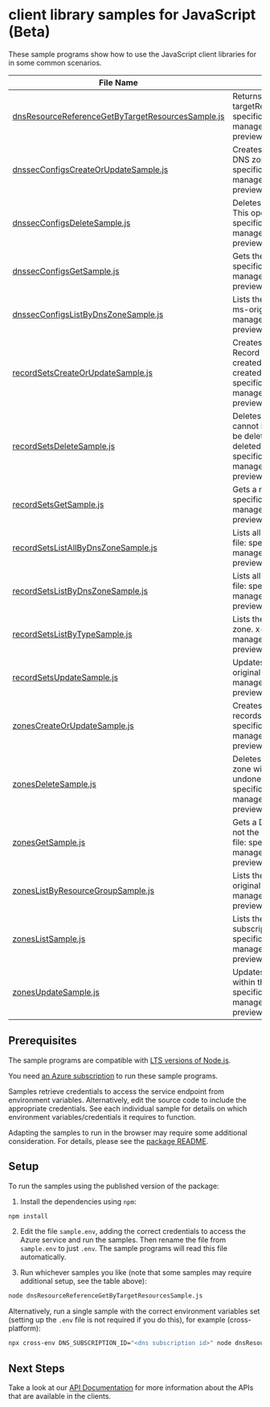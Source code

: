 # client library samples for JavaScript (Beta)

These sample programs show how to use the JavaScript client libraries for in some common scenarios.

| **File Name**                                                                                       | **Description**                                                                                                                                                                                                                                                                                       |
| --------------------------------------------------------------------------------------------------- | ----------------------------------------------------------------------------------------------------------------------------------------------------------------------------------------------------------------------------------------------------------------------------------------------------- |
| [dnsResourceReferenceGetByTargetResourcesSample.js][dnsresourcereferencegetbytargetresourcessample] | Returns the DNS records specified by the referencing targetResourceIds. x-ms-original-file: specification/dns/resource-manager/Microsoft.Network/preview/2023-07-01-preview/examples/GetDnsResourceReference.json                                                                                     |
| [dnssecConfigsCreateOrUpdateSample.js][dnssecconfigscreateorupdatesample]                           | Creates or updates the DNSSEC configuration on a DNS zone. x-ms-original-file: specification/dns/resource-manager/Microsoft.Network/preview/2023-07-01-preview/examples/CreateOrUpdateDnssecConfig.json                                                                                               |
| [dnssecConfigsDeleteSample.js][dnssecconfigsdeletesample]                                           | Deletes the DNSSEC configuration on a DNS zone. This operation cannot be undone. x-ms-original-file: specification/dns/resource-manager/Microsoft.Network/preview/2023-07-01-preview/examples/DeleteDnssecConfig.json                                                                                 |
| [dnssecConfigsGetSample.js][dnssecconfigsgetsample]                                                 | Gets the DNSSEC configuration. x-ms-original-file: specification/dns/resource-manager/Microsoft.Network/preview/2023-07-01-preview/examples/GetDnssecConfig.json                                                                                                                                      |
| [dnssecConfigsListByDnsZoneSample.js][dnssecconfigslistbydnszonesample]                             | Lists the DNSSEC configurations in a DNS zone. x-ms-original-file: specification/dns/resource-manager/Microsoft.Network/preview/2023-07-01-preview/examples/ListDnssecConfigsByZone.json                                                                                                              |
| [recordSetsCreateOrUpdateSample.js][recordsetscreateorupdatesample]                                 | Creates or updates a record set within a DNS zone. Record sets of type SOA can be updated but not created (they are created when the DNS zone is created). x-ms-original-file: specification/dns/resource-manager/Microsoft.Network/preview/2023-07-01-preview/examples/CreateOrUpdateARecordset.json |
| [recordSetsDeleteSample.js][recordsetsdeletesample]                                                 | Deletes a record set from a DNS zone. This operation cannot be undone. Record sets of type SOA cannot be deleted (they are deleted when the DNS zone is deleted). x-ms-original-file: specification/dns/resource-manager/Microsoft.Network/preview/2023-07-01-preview/examples/DeleteARecordset.json  |
| [recordSetsGetSample.js][recordsetsgetsample]                                                       | Gets a record set. x-ms-original-file: specification/dns/resource-manager/Microsoft.Network/preview/2023-07-01-preview/examples/GetARecordset.json                                                                                                                                                    |
| [recordSetsListAllByDnsZoneSample.js][recordsetslistallbydnszonesample]                             | Lists all record sets in a DNS zone. x-ms-original-file: specification/dns/resource-manager/Microsoft.Network/preview/2023-07-01-preview/examples/ListRecordSetsByZone.json                                                                                                                           |
| [recordSetsListByDnsZoneSample.js][recordsetslistbydnszonesample]                                   | Lists all record sets in a DNS zone. x-ms-original-file: specification/dns/resource-manager/Microsoft.Network/preview/2023-07-01-preview/examples/ListRecordSetsByZone.json                                                                                                                           |
| [recordSetsListByTypeSample.js][recordsetslistbytypesample]                                         | Lists the record sets of a specified type in a DNS zone. x-ms-original-file: specification/dns/resource-manager/Microsoft.Network/preview/2023-07-01-preview/examples/ListARecordset.json                                                                                                             |
| [recordSetsUpdateSample.js][recordsetsupdatesample]                                                 | Updates a record set within a DNS zone. x-ms-original-file: specification/dns/resource-manager/Microsoft.Network/preview/2023-07-01-preview/examples/PatchARecordset.json                                                                                                                             |
| [zonesCreateOrUpdateSample.js][zonescreateorupdatesample]                                           | Creates or updates a DNS zone. Does not modify DNS records within the zone. x-ms-original-file: specification/dns/resource-manager/Microsoft.Network/preview/2023-07-01-preview/examples/CreateOrUpdateZone.json                                                                                      |
| [zonesDeleteSample.js][zonesdeletesample]                                                           | Deletes a DNS zone. WARNING: All DNS records in the zone will also be deleted. This operation cannot be undone. x-ms-original-file: specification/dns/resource-manager/Microsoft.Network/preview/2023-07-01-preview/examples/DeleteZone.json                                                          |
| [zonesGetSample.js][zonesgetsample]                                                                 | Gets a DNS zone. Retrieves the zone properties, but not the record sets within the zone. x-ms-original-file: specification/dns/resource-manager/Microsoft.Network/preview/2023-07-01-preview/examples/GetZone.json                                                                                    |
| [zonesListByResourceGroupSample.js][zoneslistbyresourcegroupsample]                                 | Lists the DNS zones within a resource group. x-ms-original-file: specification/dns/resource-manager/Microsoft.Network/preview/2023-07-01-preview/examples/ListZonesByResourceGroup.json                                                                                                               |
| [zonesListSample.js][zoneslistsample]                                                               | Lists the DNS zones in all resource groups in a subscription. x-ms-original-file: specification/dns/resource-manager/Microsoft.Network/preview/2023-07-01-preview/examples/ListZonesBySubscription.json                                                                                               |
| [zonesUpdateSample.js][zonesupdatesample]                                                           | Updates a DNS zone. Does not modify DNS records within the zone. x-ms-original-file: specification/dns/resource-manager/Microsoft.Network/preview/2023-07-01-preview/examples/PatchZone.json                                                                                                          |

## Prerequisites

The sample programs are compatible with [LTS versions of Node.js](https://github.com/nodejs/release#release-schedule).

You need [an Azure subscription][freesub] to run these sample programs.

Samples retrieve credentials to access the service endpoint from environment variables. Alternatively, edit the source code to include the appropriate credentials. See each individual sample for details on which environment variables/credentials it requires to function.

Adapting the samples to run in the browser may require some additional consideration. For details, please see the [package README][package].

## Setup

To run the samples using the published version of the package:

1. Install the dependencies using `npm`:

```bash
npm install
```

2. Edit the file `sample.env`, adding the correct credentials to access the Azure service and run the samples. Then rename the file from `sample.env` to just `.env`. The sample programs will read this file automatically.

3. Run whichever samples you like (note that some samples may require additional setup, see the table above):

```bash
node dnsResourceReferenceGetByTargetResourcesSample.js
```

Alternatively, run a single sample with the correct environment variables set (setting up the `.env` file is not required if you do this), for example (cross-platform):

```bash
npx cross-env DNS_SUBSCRIPTION_ID="<dns subscription id>" node dnsResourceReferenceGetByTargetResourcesSample.js
```

## Next Steps

Take a look at our [API Documentation][apiref] for more information about the APIs that are available in the clients.

[dnsresourcereferencegetbytargetresourcessample]: https://github.com/Azure/azure-sdk-for-js/blob/main/sdk/dns/arm-dns/samples/v5-beta/javascript/dnsResourceReferenceGetByTargetResourcesSample.js
[dnssecconfigscreateorupdatesample]: https://github.com/Azure/azure-sdk-for-js/blob/main/sdk/dns/arm-dns/samples/v5-beta/javascript/dnssecConfigsCreateOrUpdateSample.js
[dnssecconfigsdeletesample]: https://github.com/Azure/azure-sdk-for-js/blob/main/sdk/dns/arm-dns/samples/v5-beta/javascript/dnssecConfigsDeleteSample.js
[dnssecconfigsgetsample]: https://github.com/Azure/azure-sdk-for-js/blob/main/sdk/dns/arm-dns/samples/v5-beta/javascript/dnssecConfigsGetSample.js
[dnssecconfigslistbydnszonesample]: https://github.com/Azure/azure-sdk-for-js/blob/main/sdk/dns/arm-dns/samples/v5-beta/javascript/dnssecConfigsListByDnsZoneSample.js
[recordsetscreateorupdatesample]: https://github.com/Azure/azure-sdk-for-js/blob/main/sdk/dns/arm-dns/samples/v5-beta/javascript/recordSetsCreateOrUpdateSample.js
[recordsetsdeletesample]: https://github.com/Azure/azure-sdk-for-js/blob/main/sdk/dns/arm-dns/samples/v5-beta/javascript/recordSetsDeleteSample.js
[recordsetsgetsample]: https://github.com/Azure/azure-sdk-for-js/blob/main/sdk/dns/arm-dns/samples/v5-beta/javascript/recordSetsGetSample.js
[recordsetslistallbydnszonesample]: https://github.com/Azure/azure-sdk-for-js/blob/main/sdk/dns/arm-dns/samples/v5-beta/javascript/recordSetsListAllByDnsZoneSample.js
[recordsetslistbydnszonesample]: https://github.com/Azure/azure-sdk-for-js/blob/main/sdk/dns/arm-dns/samples/v5-beta/javascript/recordSetsListByDnsZoneSample.js
[recordsetslistbytypesample]: https://github.com/Azure/azure-sdk-for-js/blob/main/sdk/dns/arm-dns/samples/v5-beta/javascript/recordSetsListByTypeSample.js
[recordsetsupdatesample]: https://github.com/Azure/azure-sdk-for-js/blob/main/sdk/dns/arm-dns/samples/v5-beta/javascript/recordSetsUpdateSample.js
[zonescreateorupdatesample]: https://github.com/Azure/azure-sdk-for-js/blob/main/sdk/dns/arm-dns/samples/v5-beta/javascript/zonesCreateOrUpdateSample.js
[zonesdeletesample]: https://github.com/Azure/azure-sdk-for-js/blob/main/sdk/dns/arm-dns/samples/v5-beta/javascript/zonesDeleteSample.js
[zonesgetsample]: https://github.com/Azure/azure-sdk-for-js/blob/main/sdk/dns/arm-dns/samples/v5-beta/javascript/zonesGetSample.js
[zoneslistbyresourcegroupsample]: https://github.com/Azure/azure-sdk-for-js/blob/main/sdk/dns/arm-dns/samples/v5-beta/javascript/zonesListByResourceGroupSample.js
[zoneslistsample]: https://github.com/Azure/azure-sdk-for-js/blob/main/sdk/dns/arm-dns/samples/v5-beta/javascript/zonesListSample.js
[zonesupdatesample]: https://github.com/Azure/azure-sdk-for-js/blob/main/sdk/dns/arm-dns/samples/v5-beta/javascript/zonesUpdateSample.js
[apiref]: https://docs.microsoft.com/javascript/api/@azure/arm-dns?view=azure-node-preview
[freesub]: https://azure.microsoft.com/free/
[package]: https://github.com/Azure/azure-sdk-for-js/tree/main/sdk/dns/arm-dns/README.md
